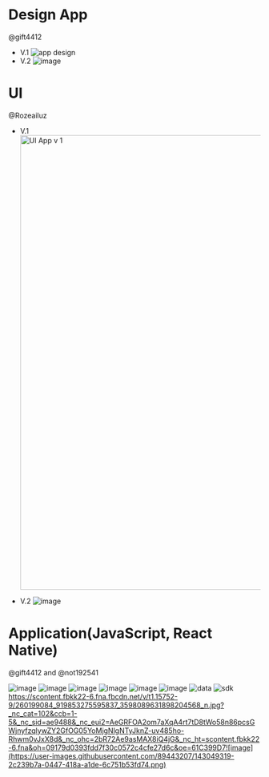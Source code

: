 # Design App
@gift4412

  - V.1 ![app design](https://user-images.githubusercontent.com/89897823/135192237-a0eb49f2-f5b2-4fe5-8e5d-07a3daf2f62a.jpg)
  - V.2 ![image](https://user-images.githubusercontent.com/89443207/140262768-e8e161d4-b014-49f0-95b2-cfd9a2fe6c8c.png)

# UI
@Rozeailuz

  - V.1 <img width="909" alt="UI App v 1" src="https://user-images.githubusercontent.com/89443207/135103986-3560eb42-fef3-45b3-8e39-c669b5507e77.png">

  - V.2 ![image](https://user-images.githubusercontent.com/89443207/140262834-3e127948-4cdb-49a2-8a8f-d2e2c346f196.png)

# Application(JavaScript, React Native)
@gift4412 and @not192541

![image](https://user-images.githubusercontent.com/89443207/140263042-203949be-371d-449e-a779-19ae1e4cd44d.png)
![image](https://user-images.githubusercontent.com/89443207/140263051-55c2d772-d64d-44a5-a79c-8d50b870be48.png)
![image](https://user-images.githubusercontent.com/89443207/140263059-7d40f62a-12d9-426b-a4fd-2ef212fca2d5.png)
![image](https://user-images.githubusercontent.com/89443207/140263071-2fc59def-4731-41af-ab17-8a22e42e8ff0.png)
![image](https://user-images.githubusercontent.com/89443207/140263081-fc56a6e7-ea91-4ec0-bb3f-c3e76554401c.png)
![image](https://user-images.githubusercontent.com/89443207/140263091-6a0a3329-ed39-4de0-9a1c-1c164698d0bc.png)
![data](https://user-images.githubusercontent.com/90261344/142228063-17e2b272-6fb4-4e2c-b38e-563cb006fdbd.jpg)
![sdk](https://user-images.githubusercontent.com/90261344/142228077-110571b2-2dcb-4ef7-9f31-fe2f948f8712.jpg)
https://scontent.fbkk22-6.fna.fbcdn.net/v/t1.15752-9/260199084_919853275595837_3598089631898204568_n.jpg?_nc_cat=102&ccb=1-5&_nc_sid=ae9488&_nc_eui2=AeGRFOA2om7aXqA4rt7tD8tWo58n86pcsGWjnyfzqlywZY2GfOG05YoMjgNlgNTyJknZ-uv485ho-Rhwm0vJxX8d&_nc_ohc=2bR72Ae9asMAX8iQ4jG&_nc_ht=scontent.fbkk22-6.fna&oh=09179d0393fdd7f30c0572c4cfe27d6c&oe=61C399D7![image](https://user-images.githubusercontent.com/89443207/143049319-2c239b7a-0447-418a-a1de-6c751b53fd74.png)
